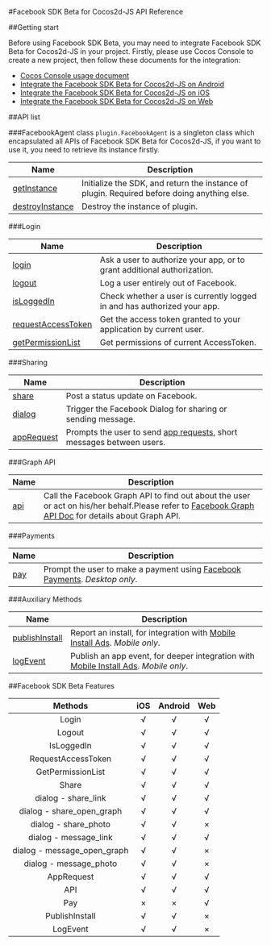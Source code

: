 #Facebook SDK Beta for Cocos2d-JS API Reference

##Getting start

Before using Facebook SDK Beta, you may need to integrate Facebook SDK Beta for Cocos2d-JS in your project. Firstly, please use Cocos Console to create a new project, then follow these documents for the integration:

- [Cocos Console usage document](http://www.cocos2d-x.org/docs/manual/framework/html5/v2/cocos-console/en)
- [Integrate the Facebook SDK Beta for Cocos2d-JS on Android](../facebook-sdk-on-android/en.md)
- [Integrate the Facebook SDK Beta for Cocos2d-JS on iOS](../facebook-sdk-on-ios/en.md)
- [Integrate the Facebook SDK Beta for Cocos2d-JS on Web](../facebook-sdk-on-web/en.md)

##API list

###FacebookAgent class
`plugin.FacebookAgent` is a singleton class which encapsulated all APIs of Facebook SDK Beta for Cocos2d-JS, if you want to use it, you need to retrieve its instance firstly.

|Name|Description|
|----|-----------|
|[getInstance](./get-instance.md)|Initialize the SDK, and return the instance of plugin. Required before doing anything else.|
|[destroyInstance](./destroy-instance.md)|Destroy the instance of plugin.|

###Login

|Name|Description|
|----|-----------|
|[login](./login.md)|Ask a user to authorize your app, or to grant additional authorization.|
|[logout](./logout.md)|Log a user entirely out of Facebook.|
|[isLoggedIn](./isloggedin.md)|Check whether a user is currently logged in and has authorized your app.|
|[requestAccessToken](./request-accesstoken.md)|Get the access token granted to your application by current user.|
|[getPermissionList](./get-permission-list.md)|Get permissions of current AccessToken.|

###Sharing

|Name|Description|
|----|-----------|
|[share](./share.md)|Post a status update on Facebook.|
|[dialog](./dialog.md)|Trigger the Facebook Dialog for sharing or sending message.|
|[appRequest](./appRequest.md)|Prompts the user to send [app requests](https://developers.facebook.com/docs/reference/dialogs/requests/), short messages between users.|

###Graph API

|Name|Description|
|----|-----------|
|[api](./api.md)|Call the Facebook Graph API to find out about the user or act on his/her behalf.Please refer to [Facebook Graph API Doc](https://developers.facebook.com/docs/graph-api) for details about Graph API.|

###Payments

|Name|Description|
|----|-----------|
|[pay](./pay.md)|Prompt the user to make a payment using [Facebook Payments](https://developers.facebook.com/docs/concepts/payments/). _Desktop only_.|

###Auxiliary Methods

|Name|Description|
|----|-----------|
|[publishInstall](./publish-install.md)|Report an install, for integration with [Mobile Install Ads](https://developers.facebook.com/docs/tutorials/mobile-app-ads/). _Mobile only_.|
|[logEvent](./log-event.md)|Publish an app event, for deeper integration with [Mobile Install Ads](https://developers.facebook.com/docs/tutorials/mobile-app-ads/). _Mobile only_.|

##Facebook SDK Beta Features

|Methods|iOS|Android|Web|
|:-:|:-:|:-----:|:-:|
|Login|√|√|√|
|Logout|√|√|√|
|IsLoggedIn|√|√|√|
|RequestAccessToken|√|√|√|
|GetPermissionList|√|√|√|
|Share|√|√|√|
|dialog - share_link|√|√|√|
|dialog - share_open_graph|√|√|√|
|dialog - share_photo|√|√|×|
|dialog - message_link|√|√|√|
|dialog - message_open_graph|√|√|×|
|dialog - message_photo|√|√|×|
|AppRequest|√|√|√|
|API|√|√|√|
|Pay|×|×|√|
|PublishInstall|√|√|×|
|LogEvent|√|√|×|
